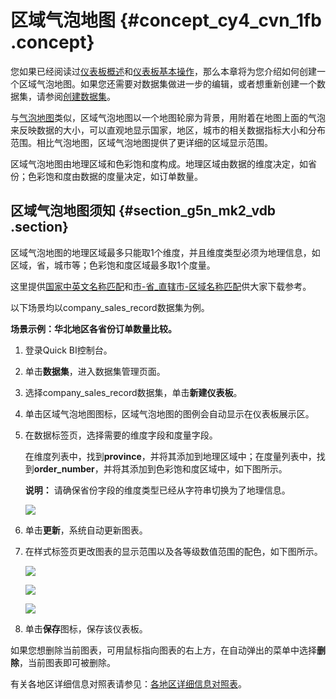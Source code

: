 # 区域气泡地图 {#concept_cy4_cvn_1fb .concept}

您如果已经阅读过[仪表板概述](cn.zh-CN/快速入门/报表制作/仪表板概述.md#)和[仪表板基本操作](cn.zh-CN/快速入门/报表制作/仪表板基本操作/仪表板基本操作.md#)，那么本章将为您介绍如何创建一个区域气泡地图。如果您还需要对数据集做进一步的编辑，或者想重新创建一个数据集，请参阅[创建数据集](cn.zh-CN/快速入门/数据建模/管理数据集/创建数据集.md#)。

与[气泡地图](cn.zh-CN/快速入门/报表制作/仪表板图表制作/气泡地图.md#)类似，区域气泡地图以一个地图轮廓为背景，用附着在地图上面的气泡来反映数据的大小，可以直观地显示国家，地区，城市的相关数据指标大小和分布范围。相比气泡地图，区域气泡地图提供了更详细的区域显示范围。

区域气泡地图由地理区域和色彩饱和度构成。地理区域由数据的维度决定，如省份；色彩饱和度由数据的度量决定，如订单数量。

## 区域气泡地图须知 {#section_g5n_mk2_vdb .section}

区域气泡地图的地理区域最多只能取1个维度，并且维度类型必须为地理信息，如区域，省，城市等；色彩饱和度区域最多取1个度量。

这里提供[国家中英文名称匹配](http://docs-aliyun.cn-hangzhou.oss.aliyun-inc.com/assets/attach/55644/cn_zh/1499054271452/%E5%9B%BD%E5%AE%B6%E4%B8%AD%E8%8B%B1%E6%96%87%E5%90%8D%E7%A7%B0%E5%8C%B9%E9%85%8D.csv)和[市-省\_直辖市-区域名称匹配](http://docs-aliyun.cn-hangzhou.oss.aliyun-inc.com/assets/attach/55644/cn_zh/1499054305079/%E5%B8%82-%E7%9C%81_%E7%9B%B4%E8%BE%96%E5%B8%82-%E5%8C%BA%E5%9F%9F%E5%90%8D%E7%A7%B0%E5%8C%B9%E9%85%8D.csv)供大家下载参考。

以下场景均以company\_sales\_record数据集为例。

**场景示例：华北地区各省份订单数量比较。**

1.  登录Quick BI控制台。
2.  单击**数据集**，进入数据集管理页面。
3.  选择company\_sales\_record数据集，单击**新建仪表板**。
4.  单击区域气泡地图图标，区域气泡地图的图例会自动显示在仪表板展示区。
5.  在数据标签页，选择需要的维度字段和度量字段。

    在维度列表中，找到**province**，并将其添加到地理区域中；在度量列表中，找到**order\_number**，并将其添加到色彩饱和度区域中，如下图所示。

    **说明：** 请确保省份字段的维度类型已经从字符串切换为了地理信息。

    ![](http://static-aliyun-doc.oss-cn-hangzhou.aliyuncs.com/assets/img/20186/153631862011281_zh-CN.png)

6.  单击**更新**，系统自动更新图表。
7.  在样式标签页更改图表的显示范围以及各等级数值范围的配色，如下图所示。

    ![](http://static-aliyun-doc.oss-cn-hangzhou.aliyuncs.com/assets/img/20186/153631862011282_zh-CN.png)

    ![](http://static-aliyun-doc.oss-cn-hangzhou.aliyuncs.com/assets/img/20186/153631862011283_zh-CN.png)

    ![](http://static-aliyun-doc.oss-cn-hangzhou.aliyuncs.com/assets/img/20186/153631862011284_zh-CN.png)

8.  单击**保存**图标，保存该仪表板。

如果您想删除当前图表，可用鼠标指向图表的右上方，在自动弹出的菜单中选择**删除**，当前图表即可被删除。

有关各地区详细信息对照表请参见：[各地区详细信息对照表](http://docs-aliyun.cn-hangzhou.oss.aliyun-inc.com/assets/attach/48322/cn_zh/1534241743586/%E5%90%84%E5%9C%B0%E5%8C%BA%E8%AF%A6%E7%BB%86%E4%BF%A1%E6%81%AF%E5%AF%B9%E7%85%A7%E8%A1%A8.xls)。

